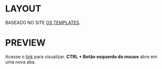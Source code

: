 # LAYOUT
BASEADO NO SITE [OS TEMPLATES](https://www.os-templates.com/free-basic-html5-templates/basic-80).

# PREVIEW

Acesse o [link](https://htmlpreview.github.io/?https://github.com/OswaldoCastro/practice-layouts/blob/master/basic80/index.html) para visualizar. **CTRL + Botão esquerdo do mouse** abre em uma nova aba.
